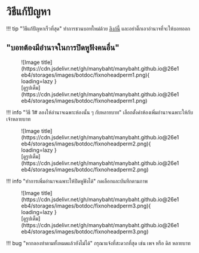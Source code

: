# วิธีแก้ปัญหา

!!! tip "วิธีแก้ปัญหาเร็วที่สุด"
    ทำการชวนบอทใหม่ด้วย [ลิงก์นี้](https://discord.com/oauth2/authorize?client_id=483104273761304577&permissions=2184301960&scope=bot%20applications.commands) และอย่าติ๊กเอาอำนาจที่จะให้บอทออก

## "บอทต้องมีอำนาจในการปิดหูฟังคนอื่น"

<figure markdown> 
    ![Image title](https://cdn.jsdelivr.net/gh/manybaht/manybaht.github.io@26e1eb4/storages/images/botdoc/fixnoheadperm1.png){ loading=lazy }
    <figcaption>[ดูรูปเต็ม](https://cdn.jsdelivr.net/gh/manybaht/manybaht.github.io@26e1eb4/storages/images/botdoc/fixnoheadperm1.png)</figcaption>
</figure>

!!! info "วิธี 1# ลองให้อำนาจเฉพาะห้องนั้น ๆ กับหลายบาท"
    เลือกตั้งค่าห้องเพิ่มอำนาจเฉพาะให้กับเจ้าหลายบาท

<figure markdown> 
    ![Image title](https://cdn.jsdelivr.net/gh/manybaht/manybaht.github.io@26e1eb4/storages/images/botdoc/fixnoheadperm2.png){ loading=lazy }
    <figcaption>[ดูรูปเต็ม](https://cdn.jsdelivr.net/gh/manybaht/manybaht.github.io@26e1eb4/storages/images/botdoc/fixnoheadperm2.png)</figcaption>
</figure>

!!! info "ทำการเพิ่มอำนาจเฉพาะให้ปิดหูฟังได้"
    กดเลือกและบันทึกตามภาพ

<figure markdown> 
    ![Image title](https://cdn.jsdelivr.net/gh/manybaht/manybaht.github.io@26e1eb4/storages/images/botdoc/fixnoheadperm3.png){ loading=lazy }
    <figcaption>[ดูรูปเต็ม](https://cdn.jsdelivr.net/gh/manybaht/manybaht.github.io@26e1eb4/storages/images/botdoc/fixnoheadperm3.png)</figcaption>
</figure>

!!! bug "หากลองทำตามทั้งหมดแล้วยังไม่ได้"
    กรุณาแจ้งที่สะดวกที่สุด เช่น เพจ หรือ ดิส หลายบาท